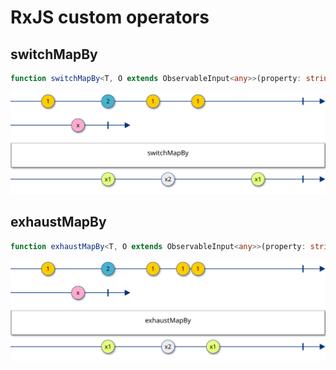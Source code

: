 # RxJS custom operators
## switchMapBy
```typescript
function switchMapBy<T, O extends ObservableInput<any>>(property: string, project: (value: T, index: number) => O): OperatorFunction<T, ObservedValueOf<O>>
```

![alt text](https://github.com/matzmz/rxjs-custom-operators/blob/master/doc/switchmapby_marble.svg "switchMapBt marble diagram")

## exhaustMapBy
```typescript
function exhaustMapBy<T, O extends ObservableInput<any>>(property: string, project: (value: T, index: number) => O): OperatorFunction<T, ObservedValueOf<O>>
```

![alt text](https://github.com/matzmz/rxjs-custom-operators/blob/master/doc/exhaustmapby_marble.svg "switchMapBt marble diagram")

